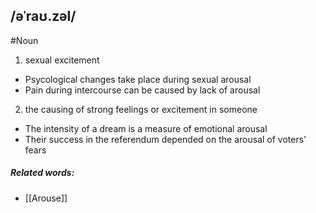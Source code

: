 ## /əˈraʊ.zəl/  
#Noun
1. sexual excitement

- Psycological changes take place during sexual arousal
- Pain during intercourse can be caused by lack of arousal

2. the causing of strong feelings or excitement in someone

- The intensity of a dream is a measure of emotional arousal
- Their success in the referendum depended on the arousal of voters' fears

##### Related words:
- [[Arouse]]
